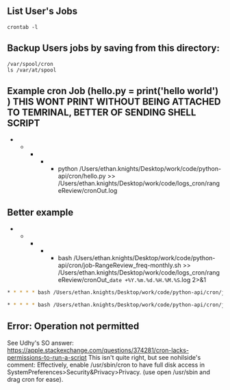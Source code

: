
## List User's Jobs
```
crontab -l
```

## Backup Users jobs by saving from this directory:
```
/var/spool/cron
ls /var/at/spool 
```

## Example cron Job (hello.py = print('hello world') ) THIS WONT PRINT WITHOUT BEING ATTACHED TO TEMRINAL, BETTER OF SENDING SHELL SCRIPT
* * * * * python /Users/ethan.knights/Desktop/work/code/python-api/cron/hello.py >> /Users/ethan.knights/Desktop/work/code/logs_cron/rangeReview/cronOut.log

## Better example
* * * * * bash /Users/ethan.knights/Desktop/work/code/python-api/cron/job-RangeReview_freq-monthly.sh >> /Users/ethan.knights/Desktop/work/code/logs_cron/rangeReview/cronOut_`date +%Y.%m.%d.%H.%M.%S`.log 2>&1


```sh
* * * * * bash /Users/ethan.knights/Desktop/work/code/python-api/cron/job-RangeReview_freq-monthly.sh >> /Users/ethan.knights/Desktop/work/code/logs_cron/rangeReview/cronOut.log 2>&1
```

```sh
* * * * * bash /Users/ethan.knights/Desktop/work/code/python-api/cron/job-RangeReview_freq-monthly.sh >> /Users/ethan.knights/Desktop/work/code/logs_cron/rangeReview/cronOut.log
```

## Error: Operation not permitted
See Udhy's SO answer:
https://apple.stackexchange.com/questions/374281/cron-lacks-permissions-to-run-a-script 
This isn't quite right, but see nohilside's comment:
Effectively, enable /usr/sbin/cron to have full disk access in SystemPreferences>Security&Privacy>Privacy. (use open /usr/sbin and drag cron for ease).
